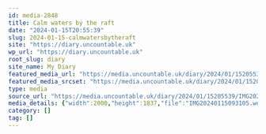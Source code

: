 ```yaml
---
id: media-2848
title: Calm waters by the raft
date: "2024-01-15T20:55:39"
slug: 2024-01-15-calmwatersbytheraft
site: "https://diary.uncountable.uk"
wp_url: "https://diary.uncountable.uk"
root_slug: diary
site_name: My Diary
featured_media_url: "https://media.uncountable.uk/diary/2024/01/15205539/IMG20240115093105.webp"
featured_media_srcset: "https://media.uncountable.uk/diary/2024/01/15205539/IMG20240115093105-300x276.webp 300w, https://media.uncountable.uk/diary/2024/01/15205539/IMG20240115093105-1024x941.webp 1024w, https://media.uncountable.uk/diary/2024/01/15205539/IMG20240115093105-150x150.webp 150w, https://media.uncountable.uk/diary/2024/01/15205539/IMG20240115093105-640x588.webp 640w, https://media.uncountable.uk/diary/2024/01/15205539/IMG20240115093105.webp 2000w"
type: media
source_url: "https://media.uncountable.uk/diary/2024/01/15205539/IMG20240115093105.webp"
media_details: {"width":2000,"height":1837,"file":"IMG20240115093105.webp","filesize":197650,"sizes":{"medium":{"file":"IMG20240115093105-300x276.webp","width":300,"height":276,"filesize":19818,"mime_type":"image/webp","source_url":"https://media.uncountable.uk/diary/2024/01/15205539/IMG20240115093105-300x276.webp"},"large":{"file":"IMG20240115093105-1024x941.webp","width":1024,"height":941,"filesize":160724,"mime_type":"image/webp","source_url":"https://media.uncountable.uk/diary/2024/01/15205539/IMG20240115093105-1024x941.webp"},"thumbnail":{"file":"IMG20240115093105-150x150.webp","width":150,"height":150,"filesize":6162,"mime_type":"image/webp","source_url":"https://media.uncountable.uk/diary/2024/01/15205539/IMG20240115093105-150x150.webp"},"mobwidth":{"file":"IMG20240115093105-640x588.webp","width":640,"height":588,"filesize":74114,"mime_type":"image/webp","source_url":"https://media.uncountable.uk/diary/2024/01/15205539/IMG20240115093105-640x588.webp"},"full":{"file":"IMG20240115093105.webp","width":2000,"height":1837,"mime_type":"image/webp","source_url":"https://media.uncountable.uk/diary/2024/01/15205539/IMG20240115093105.webp"}},"image_meta":{"aperture":"0","credit":"","camera":"","caption":"","created_timestamp":"0","copyright":"","focal_length":"0","iso":"0","shutter_speed":"0","title":"","orientation":"0","keywords":[]}}
category: []
tag: []
---
```



